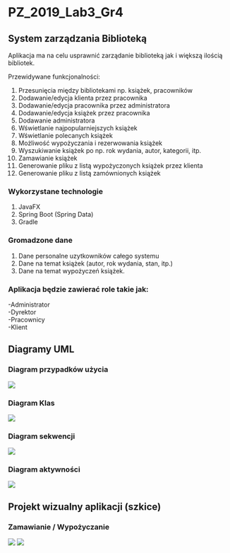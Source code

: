 # PZ_2019_Lab3_Gr4
## System zarządzania Biblioteką

Aplikacja ma na celu usprawnić zarządanie biblioteką jak i większą ilością bibliotek. 

Przewidywane funkcjonalności: 
1. Przesunięcia między bibliotekami np. książek, pracowników
1. Dodawanie/edycja klienta przez pracownika
1. Dodawanie/edycja pracownika przez administratora
1. Dodawanie/edycja książek przez pracownika
1. Dodawanie administratora
1. Wświetlanie najpopularniejszych książek
1. Wświetlanie polecanych książek
1. Możliwość wypożyczania i rezerwowania książek
1. Wyszukiwanie książek po np. rok wydania, autor, kategorii, itp.
1. Zamawianie książek
1. Generowanie pliku z listą wypożyczonych książek przez klienta 
1. Generowanie pliku z listą zamównionych książek


### Wykorzystane technologie
1. JavaFX
1. Spring Boot (Spring Data)
1. Gradle

### Gromadzone dane
1. Dane personalne uzytkowników całego systemu
1. Dane na temat książek (autor, rok wydania, stan, itp.)
1. Dane na temat wypożyczeń książek.

### Aplikacja będzie zawierać role takie jak: 
-Administrator <br>
-Dyrektor<br>
-Pracownicy<br>
-Klient<br>

## Diagramy UML
### Diagram przypadków użycia
![](https://i.imgsafe.org/6a/6a68d23cb7.jpeg)

### Diagram Klas
![](https://i.imgsafe.org/c3/c317110318.jpeg)

### Diagram sekwencji
![](https://i.imgsafe.org/6a/6a5bbb5f92.jpeg)

### Diagram aktywności
![](https://i.imgsafe.org/c3/c31bc85309.jpeg)



## Projekt wizualny aplikacji (szkice)
### Zamawianie / Wypożyczanie
![](https://i.imgsafe.org/0a/0af2c5b40d.png)
![](https://i.imgsafe.org/0a/0af2d25b75.png)


